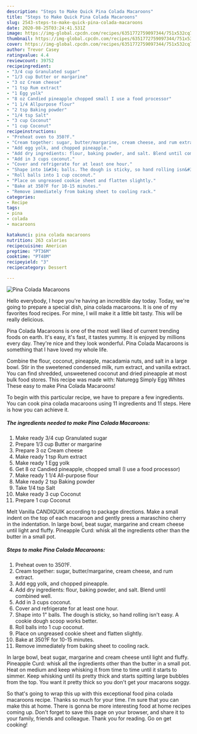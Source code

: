 ```yaml
---
description: "Steps to Make Quick Pina Colada Macaroons"
title: "Steps to Make Quick Pina Colada Macaroons"
slug: 2543-steps-to-make-quick-pina-colada-macaroons
date: 2020-08-25T03:24:41.531Z
image: https://img-global.cpcdn.com/recipes/6351772759097344/751x532cq70/pina-colada-macaroons-recipe-main-photo.jpg
thumbnail: https://img-global.cpcdn.com/recipes/6351772759097344/751x532cq70/pina-colada-macaroons-recipe-main-photo.jpg
cover: https://img-global.cpcdn.com/recipes/6351772759097344/751x532cq70/pina-colada-macaroons-recipe-main-photo.jpg
author: Trevor Casey
ratingvalue: 4.4
reviewcount: 39752
recipeingredient:
- "3/4 cup Granulated sugar"
- "1/3 cup Butter or margarine"
- "3 oz Cream cheese"
- "1 tsp Rum extract"
- "1 Egg yolk"
- "8 oz Candied pineapple chopped small I use a food processor"
- "1 1/4 Allpurpose flour"
- "2 tsp Baking powder"
- "1/4 tsp Salt"
- "3 cup Coconut"
- "1 cup Coconut"
recipeinstructions:
- "Preheat oven to 350?F."
- "Cream together: sugar, butter/margarine, cream cheese, and rum extract."
- "Add egg yolk, and chopped pineapple."
- "Add dry ingredients: flour, baking powder, and salt. Blend until combined well."
- "Add in 3 cups coconut."
- "Cover and refrigerate for at least one hour."
- "Shape into 1&#34; balls. The dough is sticky, so hand rolling isn&#39;t easy. A cookie dough scoop works better."
- "Roll balls into 1 cup coconut."
- "Place on ungreased cookie sheet and flatten slightly."
- "Bake at 350?F for 10-15 minutes."
- "Remove immediately from baking sheet to cooling rack."
categories:
- Recipe
tags:
- pina
- colada
- macaroons

katakunci: pina colada macaroons 
nutrition: 263 calories
recipecuisine: American
preptime: "PT36M"
cooktime: "PT48M"
recipeyield: "3"
recipecategory: Dessert

---
```



![Pina Colada Macaroons](https://img-global.cpcdn.com/recipes/6351772759097344/751x532cq70/pina-colada-macaroons-recipe-main-photo.jpg)

Hello everybody, I hope you're having an incredible day today. Today, we're going to prepare a special dish, pina colada macaroons. It is one of my favorites food recipes. For mine, I will make it a little bit tasty. This will be really delicious.

Pina Colada Macaroons is one of the most well liked of current trending foods on earth. It's easy, it's fast, it tastes yummy. It is enjoyed by millions every day. They're nice and they look wonderful. Pina Colada Macaroons is something that I have loved my whole life.

Combine the flour, coconut, pineapple, macadamia nuts, and salt in a large bowl. Stir in the sweetened condensed milk, rum extract, and vanilla extract. You can find shredded, unsweetened coconut and dried pineapple at most bulk food stores. This recipe was made with: Naturegg Simply Egg Whites These easy to make Pina Colada Macaroons!


To begin with this particular recipe, we have to prepare a few ingredients. You can cook pina colada macaroons using 11 ingredients and 11 steps. Here is how you can achieve it.

<!--inarticleads1-->

##### The ingredients needed to make Pina Colada Macaroons:

1. Make ready 3/4 cup Granulated sugar
1. Prepare 1/3 cup Butter or margarine
1. Prepare 3 oz Cream cheese
1. Make ready 1 tsp Rum extract
1. Make ready 1 Egg yolk
1. Get 8 oz Candied pineapple, chopped small (I use a food processor)
1. Make ready 1 1/4 All-purpose flour
1. Make ready 2 tsp Baking powder
1. Take 1/4 tsp Salt
1. Make ready 3 cup Coconut
1. Prepare 1 cup Coconut


Melt Vanilla CANDIQUIK according to package directions. Make a small indent on the top of each macaroon and gently press a maraschino cherry in the indentation. In large bowl, beat sugar, margarine and cream cheese until light and fluffy. Pineapple Curd: whisk all the ingredients other than the butter in a small pot. 

<!--inarticleads2-->

##### Steps to make Pina Colada Macaroons:

1. Preheat oven to 350?F.
1. Cream together: sugar, butter/margarine, cream cheese, and rum extract.
1. Add egg yolk, and chopped pineapple.
1. Add dry ingredients: flour, baking powder, and salt. Blend until combined well.
1. Add in 3 cups coconut.
1. Cover and refrigerate for at least one hour.
1. Shape into 1&#34; balls. The dough is sticky, so hand rolling isn&#39;t easy. A cookie dough scoop works better.
1. Roll balls into 1 cup coconut.
1. Place on ungreased cookie sheet and flatten slightly.
1. Bake at 350?F for 10-15 minutes.
1. Remove immediately from baking sheet to cooling rack.


In large bowl, beat sugar, margarine and cream cheese until light and fluffy. Pineapple Curd: whisk all the ingredients other than the butter in a small pot. Heat on medium and keep whisking it from time to time until it starts to simmer. Keep whisking until its pretty thick and starts spitting large bubbles from the top. You want it pretty thick so you don&#39;t get your macarons soggy. 

So that's going to wrap this up with this exceptional food pina colada macaroons recipe. Thanks so much for your time. I'm sure that you can make this at home. There is gonna be more interesting food at home recipes coming up. Don't forget to save this page on your browser, and share it to your family, friends and colleague. Thank you for reading. Go on get cooking!
